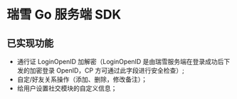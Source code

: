 # 瑞雪 Go 服务端 SDK

## 已实现功能
- 通行证 LoginOpenID 加解密（LoginOpenID 是由瑞雪服务端在登录成功后下发的加密登录 OpenID，CP 方可通过此字段进行安全检查）;
- 自定/好友关系操作（添加、删除，修改备注）；
- 给用户设置社交模块的自定义信息；
